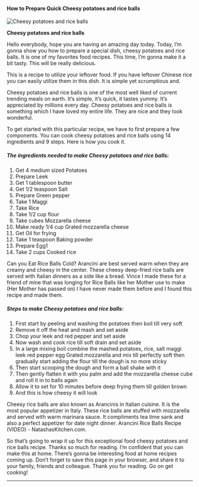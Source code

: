             

#### How to Prepare Quick Cheesy potatoes and rice balls

![Cheesy potatoes and rice balls](https://img-global.cpcdn.com/recipes/762a1e0d1d5b3389/751x532cq70/cheesy-potatoes-and-rice-balls-recipe-main-photo.jpg)

**Cheesy potatoes and rice balls**

Hello everybody, hope you are having an amazing day today. Today, I’m gonna show you how to prepare a special dish, cheesy potatoes and rice balls. It is one of my favorites food recipes. This time, I’m gonna make it a bit tasty. This will be really delicious.

This is a recipe to utilize your leftover food. If you have leftover Chinese rice you can easily utilize them in this dish. It is simple yet scrumptious and.

Cheesy potatoes and rice balls is one of the most well liked of current trending meals on earth. It’s simple, it’s quick, it tastes yummy. It’s appreciated by millions every day. Cheesy potatoes and rice balls is something which I have loved my entire life. They are nice and they look wonderful.

To get started with this particular recipe, we have to first prepare a few components. You can cook cheesy potatoes and rice balls using 14 ingredients and 9 steps. Here is how you cook it.

##### The ingredients needed to make Cheesy potatoes and rice balls:

1.  Get 4 medium sized Potatoes
2.  Prepare Leek
3.  Get 1 tablespoon butter
4.  Get 1/2 teaspoon Salt
5.  Prepare Green pepper
6.  Take 1 Maggi
7.  Take Rice
8.  Take 1/2 cup flour
9.  Take cubes Mozzarella cheese
10.  Make ready 1/4 cup Grated mozzarella cheese
11.  Get Oil for frying
12.  Take 1 teaspoon Baking powder
13.  Prepare Egg1
14.  Take 2 cups Cooked rice

Can you Eat Rice Balls Cold? Arancini are best served warm when they are creamy and cheesy in the center. These cheesy deep-fried rice balls are served with Italian dinners as a side like a bread. Vince I made these for a friend of mine that was longing for Rice Balls like her Mother use to make (Her Mother has passed on) I have never made them before and I found this recipe and made them.

##### Steps to make Cheesy potatoes and rice balls:

1.  First start by peeling and washing the potatoes then boil till very soft
2.  Remove it off the heat and mash and set aside
3.  Chop your leek and red pepper and set aside
4.  Now wash and cook rice till soft drain and set aside
5.  In a large mixing boil combine the mashed potatoes, rice, salt maggi leek red pepper egg Grated mozzarella and mix till perfectly soft then gradually start adding the flour till the dough is no more sticky
6.  Then start scooping the dough and form a ball shake with it
7.  Then gently flatten it with you palm and add the mozzarella cheese cube and roll it in to balls again
8.  Allow it to set for 10 minutes before deep frying them till golden brown
9.  And this is how cheesy it will look

Cheesy rice balls are also known as Arancinis in Italian cuisine. It is the most popular appetizer in Italy. These rice balls are stuffed with mozzarella and served with warm marinara sauce. It compliments tea time sank and also a perfect appetizer for date night dinner. Arancini Rice Balls Recipe (VIDEO) - NatashasKitchen.com.

So that’s going to wrap it up for this exceptional food cheesy potatoes and rice balls recipe. Thanks so much for reading. I’m confident that you can make this at home. There’s gonna be interesting food at home recipes coming up. Don’t forget to save this page in your browser, and share it to your family, friends and colleague. Thank you for reading. Go on get cooking!

* * *